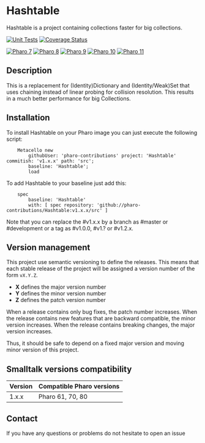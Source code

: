 # Hashtable

Hashtable is a project containing collections faster for big collections.

[![Unit Tests](https://github.com/pharo-contributions/Hashtable/workflows/Build/badge.svg?branch=master)](https://github.com/pharo-contributions/Hashtable/actions?query=workflow%3ABuild)
[![Coverage Status](https://codecov.io/github/pharo-contributions/Hashtable/coverage.svg?branch=master)](https://codecov.io/gh/pharo-contributions/Hashtable/branch/master)

[![Pharo 7](https://img.shields.io/badge/Pharo-7.0-%23aac9ff.svg)](https://pharo.org/download)
[![Pharo 8](https://img.shields.io/badge/Pharo-8.0-%23aac9ff.svg)](https://pharo.org/download)
[![Pharo 9](https://img.shields.io/badge/Pharo-9.0-%23aac9ff.svg)](https://pharo.org/download)
[![Pharo 10](https://img.shields.io/badge/Pharo-10-%23aac9ff.svg)](https://pharo.org/download)
[![Pharo 11](https://img.shields.io/badge/Pharo-11-%23aac9ff.svg)](https://pharo.org/download)

## Description

This is a replacement for (Identity)Dictionary and (Identity/Weak)Set that uses chaining instead of linear probing for collision resolution.
This results in a much better performance for big Collections.

## Installation

To install Hashtable on your Pharo image you can just execute the following script:

```Smalltalk
    Metacello new
    	githubUser: 'pharo-contributions' project: 'Hashtable' commitish: 'v1.x.x' path: 'src';
    	baseline: 'Hashtable';
    	load
```

To add Hashtable to your baseline just add this:

```Smalltalk
    spec
    	baseline: 'Hashtable'
    	with: [ spec repository: 'github://pharo-contributions/Hashtable:v1.x.x/src' ]
```

Note that you can replace the #v1.x.x by a branch as #master or #development or a tag as #v1.0.0, #v1.? or #v1.2.x.

## Version management 

This project use semantic versioning to define the releases. This means that each stable release of the project will be assigned a version number of the form `vX.Y.Z`. 

- **X** defines the major version number
- **Y** defines the minor version number 
- **Z** defines the patch version number

When a release contains only bug fixes, the patch number increases. When the release contains new features that are backward compatible, the minor version increases. When the release contains breaking changes, the major version increases. 

Thus, it should be safe to depend on a fixed major version and moving minor version of this project.

## Smalltalk versions compatibility

| Version 	| Compatible Pharo versions 	|
|-------------	|---------------------------	|
| 1.x.x       	| Pharo 61, 70, 80		|

## Contact

If you have any questions or problems do not hesitate to open an issue